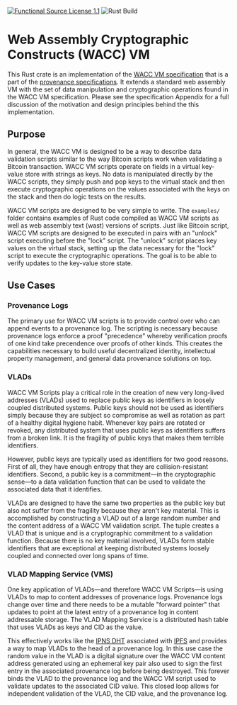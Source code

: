 [![Functional Source License 1.1](https://img.shields.io/badge/License-Functional_Source_1.1-red)][FSL]
![Rust Build](https://github.com/cryptidtech/wacc/actions/workflows/rust.yml/badge.svg)

# Web Assembly Cryptographic Constructs (WACC) VM

This Rust crate is an implementation of the [WACC VM specification][SPEC] that
is a part of the [provenance specifications][PROVSPECS]. It extends a standard
web assembly VM with the set of data manipulation and cryptographic operations
found in the WACC VM specification. Please see the specification Appendix for a
full discussion of the motivation and design principles behind the this
implementation.

## Purpose

In general, the WACC VM is designed to be a way to describe data validation 
scripts similar to the way Bitcoin scripts work when validating a Bitcoin 
transaction. WACC VM scripts operate on fields in a virtual key-value store
with strings as keys. No data is manipulated directly by the WACC scripts, they 
simply push and pop keys to the virtual stack and then execute cryptographic 
operations on the values associated with the keys on the stack and then do 
logic tests on the results.

WACC VM scripts are designed to be very simple to write. The `examples/` folder
contains examples of Rust code compiled as WACC VM scripts as well as web 
assembly text (wast) versions of scripts. Just like Bitcoin script, WACC VM 
scripts are designed to be executed in pairs with an "unlock" script executing
before the "lock" script. The "unlock" script places key values on the virtual
stack, setting up the data necessary for the "lock" script to execute the 
cryptographic operations. The goal is to be able to verify updates to the 
key-value store state.

## Use Cases

### Provenance Logs

The primary use for WACC VM scripts is to provide control over who can append 
events to a provenance log. The scripting is necessary because provenance logs 
enforce a proof "precedence" whereby verification proofs of one kind take 
precendence over proofs of other kinds. This creates the capabilities necessary
to build useful decentralized identity, intellectual property management, and
general data provenance solutions on top.

### VLADs

WACC VM Scripts play a critical role in the creation of new very long-lived 
addresses (VLADs) used to replace public keys as identifiers in loosely coupled
distributed systems. Public keys should not be used as identifiers simply 
because they are subject so compromise as well as rotation as part of a healthy
digital hygiene habit. Whenever key pairs are rotated or revoked, any
distributed system that uses public keys as identifiers suffers from a broken
link. It is the fragility of public keys that makes them terrible identifiers.

However, public keys are typically used as identifiers for two good reasons. 
First of all, they have enough entropy that they are collision-resistant
identifiers. Second, a public key is a commitment—in the cryptographic sense—to
a data validation function that can be used to validate the associated data
that it identifies.

VLADs are designed to have the same two properties as the public key but also 
not suffer from the fragility because they aren't key material. This is
accomplished by constructing a VLAD out of a large random number and the 
content address of a WACC VM validation script. The tuple creates a VLAD that 
is unique and is a cryptographic commitment to a validation function. Because 
there is no key material involved, VLADs form stable identifiers that are
exceptional at keeping distributed systems loosely coupled and connected over
long spans of time.

### VLAD Mapping Service (VMS)

One key application of VLADs—and therefore WACC VM Scripts—is using VLADs to 
map to content addresses of provenance logs. Provenance logs change over time 
and there needs to be a mutable "forward pointer" that updates to point at the 
latest entry of a provenance log in content addressable storage. The VLAD 
Mapping Service is a distributed hash table that uses VLADs as keys and CID as
the value.

This effectively works like the [IPNS DHT][IPNS] associated with [IPFS][IPFS]
and provides a way to map VLADs to the head of a provenance log. In this use
case the random value in the VLAD is a digital signature over the WACC VM
content address generated using an ephemeral key pair also used to sign the
first entry in the associated provenance log before being destroyed. This
forever binds the VLAD to the provenance log and the WACC VM script used to
validate updates to the associated CID value. This closed loop allows for
independent validation of the VLAD, the CID value, and the provenance log.

[FSL]: https://github.com/cryptidtech/provenance-log/blob/main/LICENSE.md
[SPEC]: https://github.com/cryptidtech/provenance-specifications/blob/main/specifications/wacc.md 
[PROVSPECS]: https://github.com/cryptidtech/provenance-specifications/
[IPNS]: https://docs.ipfs.tech/concepts/ipns/
[IPFS]: https://docs.ipfs.tech/
